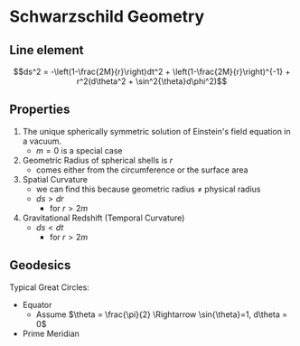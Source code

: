 # Schwarzschild Geometry



## Line element

$$ds^2 = -\left(1-\frac{2M}{r}\right)dt^2 + \left(1-\frac{2M}{r}\right)^{-1} + r^2(d\theta^2 + \sin^2{\theta}d\phi^2)$$

## Properties

1. The unique spherically symmetric solution of Einstein's field equation in a vacuum.
    - $m=0$ is a special case
2. Geometric Radius of spherical shells is $r$
    - comes either from the circumference or the surface area
3. Spatial Curvature
    - we can find this because geometric radius $\neq$ physical radius
    - $ds > dr$
      - for $r>2m$
4. Gravitational Redshift (Temporal Curvature)
    - $ds < dt$
      - for $r>2m$

## Geodesics

Typical Great Circles:
- Equator
  - Assume $\theta = \frac{\pi}{2} \Rightarrow \sin{\theta}=1, d\theta = 0$
- Prime Meridian
